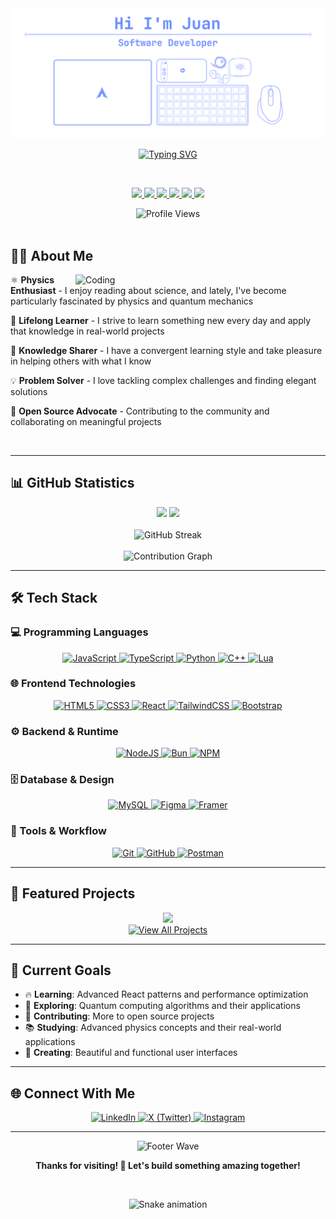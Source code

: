 <div align="center">
  <img src="assets/beatiful-header.png" alt="Juan Carlos" />
  
  <br/>
  
  [![Typing SVG](https://readme-typing-svg.herokuapp.com?font=Fira+Code&size=24&duration=3000&pause=1000&color=61DAFB&center=true&vCenter=true&width=600&lines=Full+Stack+Developer+%F0%9F%9A%80;Physics+%26+Quantum+Mechanics+Enthusiast+%E2%9A%9B%EF%B8%8F;Always+Learning+Something+New+%F0%9F%A7%A0;Open+Source+Contributor+%F0%9F%8C%9F)](https://git.io/typing-svg)
  
  <br/>
  
  <p align="center">
    <a href="https://archlinux.org/">
      <img src="https://skillicons.dev/icons?i=arch" />
    </a>
    <a href="https://www.notion.com/">
      <img src="https://skillicons.dev/icons?i=notion" />
    </a>
    <a href="https://neovim.io/">
      <img src="https://skillicons.dev/icons?i=neovim" />
    </a>
    <a href="https://obsidian.md/">
      <img src="https://skillicons.dev/icons?i=obsidian" />
    </a>
    <a href="https://www.microsoft.com/windows">
      <img src="https://skillicons.dev/icons?i=windows" />
    </a>
    <a href="https://code.visualstudio.com/">
      <img src="https://skillicons.dev/icons?i=vscode" />
    </a>
  </p>

  <img src="https://komarev.com/ghpvc/?username=juanchopi37&color=61dafb&style=flat-square&label=Profile+Views" alt="Profile Views" />
</div>

<br/>

## 👨‍💻 About Me

<img align="right" alt="Coding" width="400" src="https://raw.githubusercontent.com/abhisheknaiidu/abhisheknaiidu/master/code.gif">

⚛️ **Physics Enthusiast** - I enjoy reading about science, and lately, I've become particularly fascinated by physics and quantum mechanics

🚀 **Lifelong Learner** - I strive to learn something new every day and apply that knowledge in real-world projects

🧠 **Knowledge Sharer** - I have a convergent learning style and take pleasure in helping others with what I know

💡 **Problem Solver** - I love tackling complex challenges and finding elegant solutions

🌟 **Open Source Advocate** - Contributing to the community and collaborating on meaningful projects

<br clear="right"/>

---

## 📊 GitHub Statistics

<div align="center">
  <img height="180em" src="https://github-readme-stats.vercel.app/api?username=juanchopi37&show_icons=true&theme=react&include_all_commits=true&count_private=true&hide_border=true&bg_color=0D1117&title_color=61DAFB&icon_color=61DAFB&text_color=C9D1D9"/>
  <img height="180em" src="https://github-readme-stats.vercel.app/api/top-langs/?username=juanchopi37&layout=compact&langs_count=8&theme=react&hide_border=true&bg_color=0D1117&title_color=61DAFB&text_color=C9D1D9"/>
</div>

<br/>

<div align="center">
  <img src="https://github-readme-streak-stats.herokuapp.com/?user=juanchopi37&theme=react&hide_border=true&background=0D1117&stroke=61DAFB&ring=61DAFB&fire=61DAFB&currStreakLabel=C9D1D9&sideLabels=C9D1D9&currStreakNum=C9D1D9&sideNums=C9D1D9&dates=C9D1D9" alt="GitHub Streak" />
</div>

<br/>

<div align="center">
  <img src="https://github-readme-activity-graph.vercel.app/graph?username=juanchopi37&theme=react-dark&hide_border=true&bg_color=0D1117&color=61DAFB&line=61DAFB&point=C9D1D9" alt="Contribution Graph" />
</div>

---

## 🛠️ Tech Stack

### 💻 Programming Languages
<p align="center">
  <a href="https://developer.mozilla.org/en-US/docs/Web/JavaScript">
    <img src="https://img.shields.io/badge/JavaScript-F7DF1E?style=for-the-badge&logo=javascript&logoColor=black" alt="JavaScript" />
  </a>
  <a href="https://www.typescriptlang.org/docs/">
    <img src="https://img.shields.io/badge/TypeScript-007ACC?style=for-the-badge&logo=typescript&logoColor=white" alt="TypeScript" />
  </a>
  <a href="https://docs.python.org/3/">
    <img src="https://img.shields.io/badge/Python-3776AB?style=for-the-badge&logo=python&logoColor=white" alt="Python" />
  </a>
  <a href="https://en.cppreference.com/w/">
    <img src="https://img.shields.io/badge/C++-00599C?style=for-the-badge&logo=c%2B%2B&logoColor=white" alt="C++" />
  </a>
  <a href="https://www.lua.org/docs.html">
    <img src="https://img.shields.io/badge/Lua-2C2D72?style=for-the-badge&logo=lua&logoColor=white" alt="Lua" />
  </a>
</p>

### 🌐 Frontend Technologies
<p align="center">
  <a href="https://developer.mozilla.org/en-US/docs/Web/HTML">
    <img src="https://img.shields.io/badge/HTML5-E34F26?style=for-the-badge&logo=html5&logoColor=white" alt="HTML5" />
  </a>
  <a href="https://developer.mozilla.org/en-US/docs/Web/CSS">
    <img src="https://img.shields.io/badge/CSS3-1572B6?style=for-the-badge&logo=css3&logoColor=white" alt="CSS3" />
  </a>
  <a href="https://react.dev/">
    <img src="https://img.shields.io/badge/React-20232A?style=for-the-badge&logo=react&logoColor=61DAFB" alt="React" />
  </a>
  <a href="https://tailwindcss.com/docs">
    <img src="https://img.shields.io/badge/Tailwind_CSS-38B2AC?style=for-the-badge&logo=tailwind-css&logoColor=white" alt="TailwindCSS" />
  </a>
  <a href="https://getbootstrap.com/docs/">
    <img src="https://img.shields.io/badge/Bootstrap-7952B3?style=for-the-badge&logo=bootstrap&logoColor=white" alt="Bootstrap" />
  </a>
</p>

### ⚙️ Backend & Runtime
<p align="center">
  <a href="https://nodejs.org/en/docs/">
    <img src="https://img.shields.io/badge/Node.js-339933?style=for-the-badge&logo=node.js&logoColor=white" alt="NodeJS" />
  </a>
  <a href="https://bun.sh/docs">
    <img src="https://img.shields.io/badge/Bun-000000?style=for-the-badge&logo=bun&logoColor=white" alt="Bun" />
  </a>
  <a href="https://docs.npmjs.com/">
    <img src="https://img.shields.io/badge/NPM-CB3837?style=for-the-badge&logo=npm&logoColor=white" alt="NPM" />
  </a>
</p>

### 🗄️ Database & Design
<p align="center">
  <a href="https://dev.mysql.com/doc/">
    <img src="https://img.shields.io/badge/MySQL-4479A1?style=for-the-badge&logo=mysql&logoColor=white" alt="MySQL" />
  </a>
  <a href="https://help.figma.com/">
    <img src="https://img.shields.io/badge/Figma-F24E1E?style=for-the-badge&logo=figma&logoColor=white" alt="Figma" />
  </a>
  <a href="https://www.framer.com/docs/">
    <img src="https://img.shields.io/badge/Framer-0055FF?style=for-the-badge&logo=framer&logoColor=white" alt="Framer" />
  </a>
</p>

### 🔧 Tools & Workflow
<p align="center">
  <a href="https://git-scm.com/doc">
    <img src="https://img.shields.io/badge/Git-F05032?style=for-the-badge&logo=git&logoColor=white" alt="Git" />
  </a>
  <a href="https://docs.github.com/">
    <img src="https://img.shields.io/badge/GitHub-181717?style=for-the-badge&logo=github&logoColor=white" alt="GitHub" />
  </a>
  <a href="https://learning.postman.com/docs/">
    <img src="https://img.shields.io/badge/Postman-FF6C37?style=for-the-badge&logo=postman&logoColor=white" alt="Postman" />
  </a>
</p>

---

## 🚀 Featured Projects

<div align="center">
  <a href="https://github.com/juanchopi37?tab=repositories">
    <img src="https://github-readme-stats.vercel.app/api/pin/?username=juanchopi37&repo=juanchopi37&theme=react&hide_border=true&bg_color=0D1117&title_color=61DAFB&text_color=C9D1D9&icon_color=61DAFB" />
  </a>
</div>

<div align="center">
  <a href="https://github.com/juanchopi37?tab=repositories">
    <img src="https://img.shields.io/badge/View_All_Projects-61DAFB?style=for-the-badge&logo=github&logoColor=black" alt="View All Projects" />
  </a>
</div>

---

## 🎯 Current Goals

- 🔥 **Learning**: Advanced React patterns and performance optimization
- 🌱 **Exploring**: Quantum computing algorithms and their applications
- 🤝 **Contributing**: More to open source projects
- 📚 **Studying**: Advanced physics concepts and their real-world applications
- 🎨 **Creating**: Beautiful and functional user interfaces

---

## 🌐 Connect With Me

<div align="center">
  <a href="https://www.linkedin.com/in/juan-carlos-lopez-moreno-9a29b0299/">
    <img src="https://img.shields.io/badge/LinkedIn-0077B5?style=for-the-badge&logo=linkedin&logoColor=white" alt="LinkedIn" />
  </a>
  <a href="https://x.com/juancho_l0pez">
    <img src="https://img.shields.io/badge/X_(Twitter)-000000?style=for-the-badge&logo=x&logoColor=white" alt="X (Twitter)" />
  </a>
  <a href="https://www.instagram.com/juancho_lopez_11/">
    <img src="https://img.shields.io/badge/Instagram-E4405F?style=for-the-badge&logo=instagram&logoColor=white" alt="Instagram" />
  </a>
</div>

---

<div align="center">
  <img src="https://capsule-render.vercel.app/api?type=waving&color=61DAFB&height=100&section=footer&animation=fadeIn" alt="Footer Wave" />
  
  <br/>
  
  **Thanks for visiting! 🚀 Let's build something amazing together!**
  
  <br/>
  
  ![Snake animation](https://github.com/juanchopi37/juanchopi37/blob/output/github-contribution-grid-snake.svg)
  
</div>
